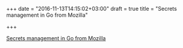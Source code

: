 +++
date = "2016-11-13T14:15:02+03:00"
draft = true
title = "Secrets management in Go from Mozilla"

+++

<p><a href="https://github.com/mozilla/sops/tree/go-sops">Secrets management in Go from Mozilla</a></p>
